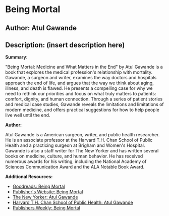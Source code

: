 # Being Mortal
## Author: Atul Gawande
## Description: (insert description here)
**Summary:**

"Being Mortal: Medicine and What Matters in the End" by Atul Gawande is a book that explores the medical profession's relationship with mortality. Gawande, a surgeon and writer, examines the way doctors and hospitals approach the end of life, and argues that the way we think about aging, illness, and death is flawed. He presents a compelling case for why we need to rethink our priorities and focus on what truly matters to patients: comfort, dignity, and human connection. Through a series of patient stories and medical case studies, Gawande reveals the limitations and limitations of modern medicine, and offers practical suggestions for how to help people live well until the end.

**Author:**

Atul Gawande is a American surgeon, writer, and public health researcher. He is an associate professor at the Harvard T.H. Chan School of Public Health and a practicing surgeon at Brigham and Women's Hospital. Gawande is also a staff writer for The New Yorker and has written several books on medicine, culture, and human behavior. He has received numerous awards for his writing, including the National Academy of Sciences Communication Award and the ALA Notable Book Award.

**Additional Resources:**

* [Goodreads: Being Mortal](https://www.goodreads.com/book/show/17955568-being-mortal)
* [Publisher's Website: Being Mortal](https://www.metabombbooks.com/books/being-mortal-medicate-and-what-matters-in-the-end)
* [The New Yorker: Atul Gawande](https://www.newyorker.com/author/atul-gawande)
* [Harvard T.H. Chan School of Public Health: Atul Gawande](https://www.hsph.harvard.edu/faculty/atul-gawande/)
* [Publishers Weekly: Being Mortal](https://www.publishersweekly.com/978-0-7394-8550-5)